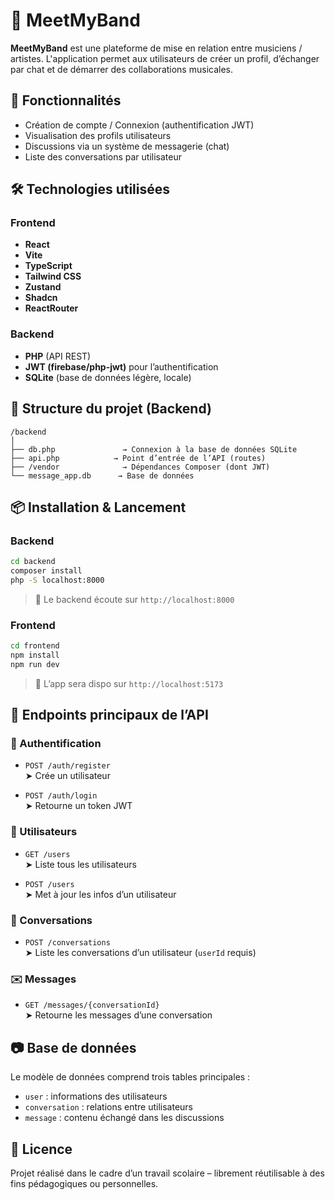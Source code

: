 # 🎵 MeetMyBand

**MeetMyBand** est une plateforme de mise en relation entre musiciens / artistes. L'application permet aux utilisateurs de créer un profil, d’échanger par chat et de démarrer des collaborations musicales.

## 🚀 Fonctionnalités

- Création de compte / Connexion (authentification JWT)
- Visualisation des profils utilisateurs
- Discussions via un système de messagerie (chat)
- Liste des conversations par utilisateur

## 🛠️ Technologies utilisées

### Frontend

- **React**
- **Vite**
- **TypeScript**
- **Tailwind CSS**
- **Zustand**
- **Shadcn**
- **ReactRouter**

### Backend

- **PHP** (API REST)
- **JWT (firebase/php-jwt)** pour l’authentification
- **SQLite** (base de données légère, locale)

## 📁 Structure du projet (Backend)

```
/backend
│
├── db.php               → Connexion à la base de données SQLite
├── api.php            → Point d’entrée de l’API (routes)
├── /vendor              → Dépendances Composer (dont JWT)
└── message_app.db      → Base de données
```

## 📦 Installation & Lancement

### Backend

```bash
cd backend
composer install
php -S localhost:8000
```

> 📌 Le backend écoute sur `http://localhost:8000`

### Frontend

```bash
cd frontend
npm install
npm run dev
```

> 📌 L’app sera dispo sur `http://localhost:5173`

## 🔌 Endpoints principaux de l’API

### 🔐 Authentification

- `POST /auth/register`  
  ➤ Crée un utilisateur

- `POST /auth/login`  
  ➤ Retourne un token JWT

### 👥 Utilisateurs

- `GET /users`  
  ➤ Liste tous les utilisateurs

- `POST /users`  
  ➤ Met à jour les infos d’un utilisateur

### 💬 Conversations

- `POST /conversations`  
  ➤ Liste les conversations d’un utilisateur (`userId` requis)

### ✉️ Messages

- `GET /messages/{conversationId}`  
  ➤ Retourne les messages d’une conversation

## 📷 Base de données

Le modèle de données comprend trois tables principales :

- `user` : informations des utilisateurs
- `conversation` : relations entre utilisateurs
- `message` : contenu échangé dans les discussions

## 📄 Licence

Projet réalisé dans le cadre d’un travail scolaire – librement réutilisable à des fins pédagogiques ou personnelles.
